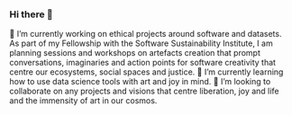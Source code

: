 ### Hi there 👋

🔭 I’m currently working on ethical projects around software and datasets. As part of my Fellowship with the Software Sustainability Institute, I am planning sessions and workshops on artefacts creation that prompt conversations, imaginaries and action points for software creativity that centre our ecosystems, social spaces and justice.
🌱 I’m currently learning how to use data science tools with art and joy in mind.
👯 I’m looking to collaborate on any projects and visions that centre liberation, joy and life and the immensity of art in our cosmos.


<!--
**yadlra/yadlra** is a ✨ _special_ ✨ repository because its `README.md` (this file) appears on your GitHub profile.

Here are some ideas to get you started:

- 🔭 I’m currently working on ...
- 🌱 I’m currently learning ...
- 👯 I’m looking to collaborate on ...
- 🤔 I’m looking for help with ...
- 💬 Ask me about ...
- 📫 How to reach me: ...
- 😄 Pronouns: ...
- ⚡ Fun fact: ...
-->

